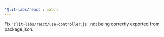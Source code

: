 ```yaml
---
'@lit-labs/react': patch
---
```


Fix `'@lit-labs/react/use-controller.js'` not being correctly exported from package.json.
